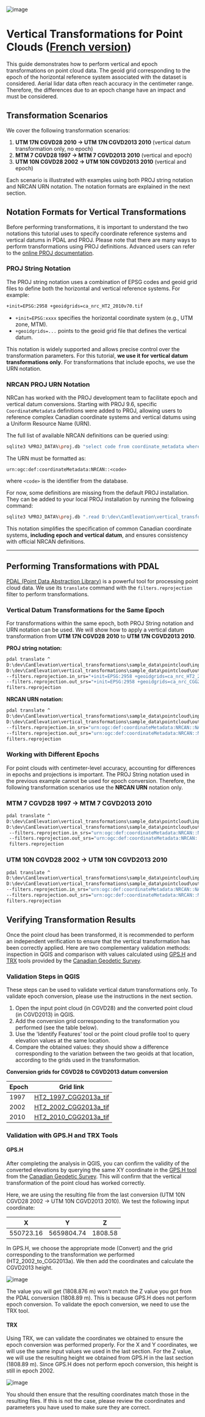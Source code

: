 ![image](https://github.com/user-attachments/assets/7fb631a8-8405-4592-9897-991f8123cd02)
# Vertical Transformations for Point Clouds ([French version](./pointcloud_transformations_FR.md))

This guide demonstrates how to perform vertical and epoch transformations on point cloud data. The geoid grid corresponding to the epoch of the horizontal reference system associated with the dataset is considered. Aerial lidar data often reach accuracy in the centimeter range. Therefore, the differences due to an epoch change have an impact and must be considered.

## Transformation Scenarios

We cover the following transformation scenarios:

1. **UTM 17N CGVD28 2010 → UTM 17N CGVD2013 2010** (vertical datum transformation only, no epoch)
2. **MTM 7 CGVD28 1997 → MTM 7 CGVD2013 2010** (vertical and epoch)
3. **UTM 10N CGVD28 2002 → UTM 10N CGVD2013 2010** (vertical and epoch)

Each scenario is illustrated with examples using both PROJ string notation and NRCAN URN notation. The notation formats are explained in the next section.

## Notation Formats for Vertical Transformations

Before performing transformations, it is important to understand the two notations this tutorial uses to specify coordinate reference systems and vertical datums in PDAL and PROJ. Please note that there are many ways to perform transformations using PROJ definitions. Advanced users can refer to the [online PROJ documentation](https://proj.org/en/stable/usage/index.html).

### PROJ String Notation

The PROJ string notation uses a combination of EPSG codes and geoid grid files to define both the horizontal and vertical reference systems. For example:

```bash
+init=EPSG:2958 +geoidgrids=ca_nrc_HT2_2010v70.tif
```

- `+init=EPSG:xxxx` specifies the horizontal coordinate system (e.g., UTM zone, MTM).
- `+geoidgrids=...` points to the geoid grid file that defines the vertical datum.

This notation is widely supported and allows precise control over the transformation parameters. For this tutorial, **we use it for vertical datum transformations only**. For transformations that include epochs, we use the URN notation.

### NRCAN PROJ URN Notation

NRCan has worked with the PROJ development team to facilitate epoch and vertical datum conversions. Starting with PROJ 9.6, specific `CoordinateMetadata` definitions were added to PROJ, allowing users to reference complex Canadian coordinate systems and vertical datums using a Uniform Resource Name (URN).

The full list of available NRCAN definitions can be queried using:
```bash
sqlite3 %PROJ_DATA%\proj.db "select code from coordinate_metadata where auth_name = 'NRCAN';"
```

The URN must be formatted as:
```
urn:ogc:def:coordinateMetadata:NRCAN::<code>
```
where `<code>` is the identifier from the database.

For now, some definitions are missing from the default PROJ installation. They can be added to your local PROJ installation by running the following command:
```bash
sqlite3 %PROJ_DATA%\proj.db ".read D:\dev\CanElevation\vertical_transformations\scripts\nrcan_additional_coordinate_metadata.sql"
```

This notation simplifies the specification of common Canadian coordinate systems, **including epoch and vertical datum**, and ensures consistency with official NRCAN definitions.

---

## Performing Transformations with PDAL

[PDAL (Point Data Abstraction Library)](https://pdal.io/) is a powerful tool for processing point cloud data. We use its `translate` command with the `filters.reprojection` filter to perform transformations.

### Vertical Datum Transformations for the Same Epoch

For transformations within the same epoch, both PROJ String notation and URN notation can be used.
We will show how to apply a vertical datum transformation from **UTM 17N CGVD28 2010** to **UTM 17N CGVD2013 2010**.

<!-- Validated using gps-h 
input coordinates: 673375.980 4891478.970 263.760
output coordinates: 673375.980 4891478.970 263.409-->

**PROJ string notation:**
```bash
pdal translate ^
D:\dev\CanElevation\vertical_transformations\sample_data\pointcloud\input_utm17n_cgvd28_2010.laz ^
D:\dev\CanElevation\vertical_transformations\sample_data\pointcloud\output_utm17n_cgvd2013_2010.laz ^
--filters.reprojection.in_srs="+init=EPSG:2958 +geoidgrids=ca_nrc_HT2_2010v70.tif" ^
--filters.reprojection.out_srs="+init=EPSG:2958 +geoidgrids=ca_nrc_CGG2013an83.tif" ^
filters.reprojection
```

**NRCAN URN notation:**
```bash
pdal translate ^
D:\dev\CanElevation\vertical_transformations\sample_data\pointcloud\input_utm17n_cgvd28_2010.laz ^
D:\dev\CanElevation\vertical_transformations\sample_data\pointcloud\output_utm17n_cgvd2013_2010.laz ^
--filters.reprojection.in_srs="urn:ogc:def:coordinateMetadata:NRCAN::NAD83_CSRS_2010_UTM17_HT2_2010" ^
--filters.reprojection.out_srs="urn:ogc:def:coordinateMetadata:NRCAN::NAD83_CSRS_2010_UTM17_CGVD2013_2010" ^
filters.reprojection
```

### Working with Different Epochs

For point clouds with centimeter-level accuracy, accounting for differences in epochs and projections is important. The PROJ String notation used in the previous example cannot be used for epoch conversion. Therefore, the following transformation scenarios use the **NRCAN URN** notation only.

### MTM 7 CGVD28 1997 → MTM 7 CGVD2013 2010

<!-- Validated using both TRX and gps-h 
Conversion du vertical dans gps-h en utilisant HT2_1997_TO_CGG2013a. 71.525 -> 71.192.
Utilisation de la valeur 71.192 dans TRX afin d'appliquer la transformation d'époque.
input coordinates: 259800.461 5359998.81 71.525
output coordinates:   259800.494 5359998.810 71.25-->

```bash
pdal translate ^
D:\dev\CanElevation\vertical_transformations\sample_data\pointcloud\input_mtm7_cgvd28_1997.laz ^
D:\dev\CanElevation\vertical_transformations\sample_data\pointcloud\output_mtm7_cgvd2013_2010.laz ^
 --filters.reprojection.in_srs="urn:ogc:def:coordinateMetadata:NRCAN::NAD83_CSRS_1997_MTM7_HT2_1997" ^
 --filters.reprojection.out_srs="urn:ogc:def:coordinateMetadata:NRCAN::NAD83_CSRS_2010_MTM7_CGVD2013_2010" ^
 filters.reprojection
```

### UTM 10N CGVD28 2002 → UTM 10N CGVD2013 2010

<!-- Pour cette transformation, je m'attendais à ce que la transformation d'époque affecte également la position x, y.
C'est seulement le z qui change dans lle cas de la notation PROJ. J'ai validé avec gps-h et en utilisant HT2_2002_to_CGG2013, j'obtiens la même valeur de Z.
Avec la notation PROJ, nous utilisons le epsg générique pour l'horizontal alors je crois que le résultat est correct.

Avec la notation URN, la transformation se fait correctement. On peut valider le résultat en combinant TRX pour le x et y et GPS-H pour le Z.

Il faudrait revoir le format de ce tutoriel. Les transformations d'époques devraient être démontrées par l'utilisation des URN seulement. Il faudra également ajouter des définitions afin de couvrir tous les cas possibles.

!!! ATTENTION !!!

Il faut fermer QGIS chaque fois que les fichiers ont été modifié. Il faut également enlever les copc du répertoire. Autrement, QGIS affiche parfois les mauvaises coordonnées quand on fait un get feature info sur les points. J'ai perdu plusieurs heures avant de le trouver.

-->

<!-- Validated using both TRX and gps-h 
Conversion du vertical dans gps-h en utilisant HT2_1997_TO_CGG2013a. 71.525 -> 71.192.
Utilisation de la valeur 71.192 dans TRX afin d'appliquer la transformation d'époque.
input coordinates: 259800.461 5359998.81 71.525
output coordinates:   259800.494 5359998.810 71.25-->

```bash
pdal translate ^
D:\dev\CanElevation\vertical_transformations\sample_data\pointcloud\input_utm10n_cgvd28_2002.laz ^
D:\dev\CanElevation\vertical_transformations\sample_data\pointcloud\output_utm10n_cgvd2013_2010.laz ^
--filters.reprojection.in_srs="urn:ogc:def:coordinateMetadata:NRCAN::NAD83_CSRS_2002_UTM10_HT2_2002" ^
--filters.reprojection.out_srs="urn:ogc:def:coordinateMetadata:NRCAN::NAD83_CSRS_2010_UTM10_CGVD2013_2010" ^
filters.reprojection
```

## Verifying Transformation Results

Once the point cloud has been transformed, it is recommended to perform an independent verification to ensure that the vertical transformation has been correctly applied. Here are two complementary validation methods: inspection in QGIS and comparison with values calculated using [GPS.H](https://webapp.csrs-scrs.nrcan-rncan.gc.ca/geod/tools-outils/gpsh.php?locale=en) and [TRX](https://webapp.csrs-scrs.nrcan-rncan.gc.ca/geod/tools-outils/trx.php?locale=en) tools provided by the [Canadian Geodetic Survey](https://natural-resources.canada.ca/science-data/science-research/geomatics/geodetic-reference-systems).

### Validation Steps in QGIS

These steps can be used to validate vertical datum transformations only. To validate epoch conversion, please use the instructions in the next section.

1. Open the input point cloud (in CGVD28) and the converted point cloud (in CGVD2013) in QGIS.
2. Add the conversion grid corresponding to the transformation you performed (see the table below).
3. Use the 'Identify Features' tool or the point cloud profile tool to query elevation values at the same location.
4. Compare the obtained values: they should show a difference corresponding to the variation between the two geoids at that location, according to the grids used in the transformation.

**Conversion grids for CGVD28 to CGVD2013 datum conversion**

| Epoch | Grid link |
| ----- | --------- |
| 1997 | [HT2_1997_CGG2013a_tif](https://webapp.csrs-scrs.nrcan-rncan.gc.ca/geod/process/download-helper.php?file_id=HT2_1997_CGG2013a_tif) |
| 2002 | [HT2_2002_CGG2013a_tif](https://webapp.csrs-scrs.nrcan-rncan.gc.ca/geod/process/download-helper.php?file_id=HT2_2002_CGG2013a_tif) |
| 2010 | [HT2_2010_CGG2013a_tif](https://webapp.csrs-scrs.nrcan-rncan.gc.ca/geod/process/download-helper.php?file_id=HT2_2010_CGG2013a_tif) |

### Validation with GPS.H and TRX Tools

#### GPS.H

After completing the analysis in QGIS, you can confirm the validity of the converted elevations by querying the same XY coordinate in the [GPS.H tool](https://webapp.csrs-scrs.nrcan-rncan.gc.ca/geod/tools-outils/gpsh.php?locale=en) from the [Canadian Geodetic Survey](https://natural-resources.canada.ca/science-data/science-research/geomatics/geodetic-reference-systems). This will confirm that the vertical transformation of the point cloud has worked correctly.

Here, we are using the resulting file from the last conversion (UTM 10N CGVD28 2002 → UTM 10N CGVD2013 2010). We test the following input coordinate:

| X | Y | Z |
| --- | ----| ----|
| 550723.16 | 5659804.74 | 1808.58 |

In GPS.H, we choose the appropriate mode (Convert) and the grid corresponding to the transformation we performed (HT2_2002_to_CGG2013a). We then add the coordinates and calculate the CGVD2013 height.

![image](./media/gps-h_scenario3.png)

The value you will get (1808.876 m) won't match the Z value you got from the PDAL conversion (1808.89 m). This is because GPS.H does not perform epoch conversion. To validate the epoch conversion, we need to use the TRX tool.

#### TRX

Using TRX, we can validate the coordinates we obtained to ensure the epoch conversion was performed properly.
For the X and Y coordinates, we will use the same input values we used in the last section. For the Z value, we will use the resulting height we obtained from GPS.H in the last section (1808.89 m). Since GPS.H does not perform epoch conversion, this height is still in epoch 2002.

![image](./media/TRX_scenario3.png)

You should then ensure that the resulting coordinates match those in the resulting files. If this is not the case, please review the coordinates and parameters you have used to make sure they are correct.






